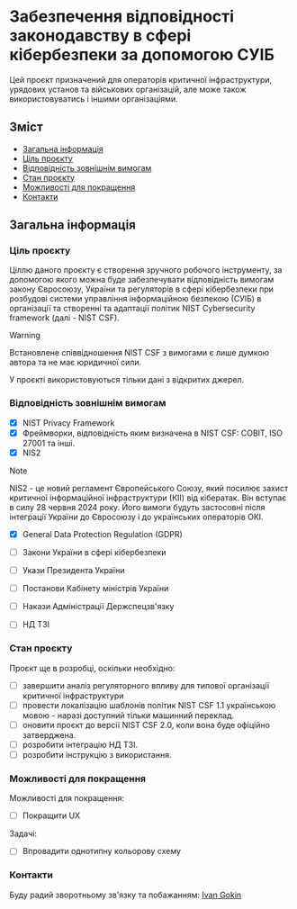 # Забезпечення відповідності законодавству в сфері кібербезпеки за допомогою СУІБ
Цей проєкт призначений для операторів критичної інфраструктури, урядових установ та військових організацій, але може також використовуватись і іншими організаціями.

## Зміст
* [Загальна інформація](#Загальна-інформація)
* [Ціль проєкту](#Ціль-проєкту)
* [Відповідність зовнішнім вимогам](#відповідність-зовнішнім-вимогам)
* [Стан проєкту](#стан-проєкту)
* [Можливості для покращення](#можливості-для-покращення)
* [Контакти](#контакти)

## Загальна інформація

### Ціль проєкту
Ціллю даного проєкту є створення зручного робочого інструменту, за допомогою якого можна буде забезпечувати відповідність вимогам закону Євросоюзу, України та регуляторів в сфері кібербезпеки при розбудові системи управління інформаційною безпекою (СУІБ) в організації та створенні та адаптації політик NIST Cybersecurity framework (далі - NIST CSF).
> [!WARNING]                                   
> Встановлене співвідношення NIST CSF з вимогами є лише думкою автора та не має юридичної сили.

У проєкті використовуються тільки дані з відкритих джерел.

### Відповідність зовнішнім вимогам
- [x] NIST Privacy Framework
- [x] Фреймворки, відповідність яким визначена в NIST CSF: COBIT, ISO 27001 та інші.
- [x] NIS2
> [!NOTE]                                   
> NIS2 - це новий регламент Європейського Союзу, який посилює захист критичної інформаційної інфраструктури (КІІ) від кібератак. Він вступає в силу 28 червня 2024 року. Його вимоги будуть застосовні після інтеграції України до Євросоюзу і до українських операторів ОКІ.
- [x] General Data Protection Regulation (GDPR)
- [ ] Закони України в сфері кібербезпеки
- [ ] Укази Президента України
- [ ] Постанови Кабінету міністрів України
- [ ] Накази Адміністрації Держспецзв'язку
- [ ] НД ТЗІ


### Стан проєкту
Проєкт ще в розробці, оскільки необхідно:
- [ ] завершити аналіз регуляторного впливу для типової організації критичної інфраструктури
- [ ] провести локалізацію шаблонів політик NIST CSF 1.1 українською мовою - наразі доступний тільки машинний переклад.
- [ ] оновити проєкт до версії NIST CSF 2.0, коли вона буде офіційно затверджена.
- [ ] розробити інтеграцію НД ТЗІ.
- [ ] розробити інструкцію з використання.
      
### Можливості для покращення
Можливості для покращення:
- [ ] Покращити UX

Задачі:
- [ ] Впровадити однотипну кольорову схему

### Контакти
Буду радий зворотньому зв'язку та побажанням: [Ivan Gokin](https://www.linkedin.com/in/ivan-gokin-2ba0a4136/)
